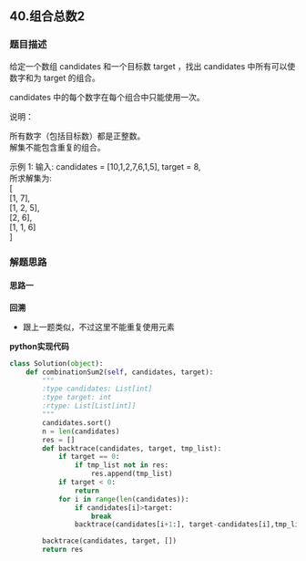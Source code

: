 ## 40.组合总数2
### 题目描述
给定一个数组 candidates 和一个目标数 target ，找出 candidates 中所有可以使数字和为 target 的组合。

candidates 中的每个数字在每个组合中只能使用一次。

说明：

所有数字（包括目标数）都是正整数。  
解集不能包含重复的组合。   

示例 1:
输入: candidates = [10,1,2,7,6,1,5], target = 8,  
所求解集为:  
[  
  [1, 7],  
  [1, 2, 5],  
  [2, 6],  
  [1, 1, 6]  
]


### 解题思路
#### 思路一
**回溯**
- 跟上一题类似，不过这里不能重复使用元素



**python实现代码**
```python
class Solution(object):
    def combinationSum2(self, candidates, target):
        """
        :type candidates: List[int]
        :type target: int
        :rtype: List[List[int]]
        """
        candidates.sort()
        n = len(candidates)
        res = []
        def backtrace(candidates, target, tmp_list):
            if target == 0:
                if tmp_list not in res:
                    res.append(tmp_list)
            if target < 0:
                return 
            for i in range(len(candidates)):
                if candidates[i]>target:
                    break
                backtrace(candidates[i+1:], target-candidates[i],tmp_list+[candidates[i]])

        backtrace(candidates, target, [])
        return res
```

